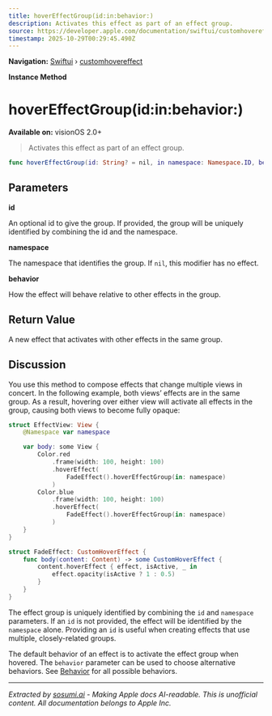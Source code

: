 ```yaml
---
title: hoverEffectGroup(id:in:behavior:)
description: Activates this effect as part of an effect group.
source: https://developer.apple.com/documentation/swiftui/customhovereffect/hovereffectgroup(id:in:behavior:)-swift.method
timestamp: 2025-10-29T00:29:45.490Z
---
```


**Navigation:** [Swiftui](/documentation/swiftui) › [customhovereffect](/documentation/swiftui/customhovereffect)

**Instance Method**

# hoverEffectGroup(id:in:behavior:)

**Available on:** visionOS 2.0+

> Activates this effect as part of an effect group.

```swift
func hoverEffectGroup(id: String? = nil, in namespace: Namespace.ID, behavior: HoverEffectGroup.Behavior = .activatesGroup) -> some CustomHoverEffect
```

## Parameters

**id**

An optional id to give the group. If provided, the group will be uniquely identified by combining the id and the namespace.



**namespace**

The namespace that identifies the group. If `nil`, this modifier has no effect.



**behavior**

How the effect will behave relative to other effects in the group.



## Return Value

A new effect that activates with other effects in the same group.

## Discussion

You use this method to compose effects that change multiple views in concert. In the following example, both views’ effects are in the same group. As a result, hovering over either view will activate all effects in the group, causing both views to become fully opaque:

```swift
struct EffectView: View {
    @Namespace var namespace

    var body: some View {
        Color.red
            .frame(width: 100, height: 100)
            .hoverEffect(
                FadeEffect().hoverEffectGroup(in: namespace)
            )
        Color.blue
            .frame(width: 100, height: 100)
            .hoverEffect(
                FadeEffect().hoverEffectGroup(in: namespace)
            )
    }
}

struct FadeEffect: CustomHoverEffect {
    func body(content: Content) -> some CustomHoverEffect {
        content.hoverEffect { effect, isActive, _ in
            effect.opacity(isActive ? 1 : 0.5)
        }
    }
}
```

The effect group is uniquely identified by combining the `id` and `namespace` parameters. If an `id` is not provided, the effect will be identified by the `namespace` alone. Providing an `id` is useful when creating effects that use multiple, closely-related groups.

The default behavior of an effect is to activate the effect group when hovered. The `behavior` parameter can be used to choose alternative behaviors. See [Behavior](/documentation/swiftui/hovereffectgroup/behavior) for all possible behaviors.

---

*Extracted by [sosumi.ai](https://sosumi.ai) - Making Apple docs AI-readable.*
*This is unofficial content. All documentation belongs to Apple Inc.*
